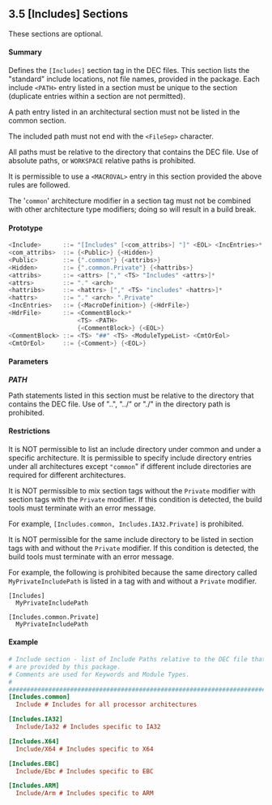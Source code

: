 <!--- @file
  3.5 [Includes] Sections

  Copyright (c) 2007-2019, Intel Corporation. All rights reserved.<BR>

  Redistribution and use in source (original document form) and 'compiled'
  forms (converted to PDF, epub, HTML and other formats) with or without
  modification, are permitted provided that the following conditions are met:

  1) Redistributions of source code (original document form) must retain the
     above copyright notice, this list of conditions and the following
     disclaimer as the first lines of this file unmodified.

  2) Redistributions in compiled form (transformed to other DTDs, converted to
     PDF, epub, HTML and other formats) must reproduce the above copyright
     notice, this list of conditions and the following disclaimer in the
     documentation and/or other materials provided with the distribution.

  THIS DOCUMENTATION IS PROVIDED BY TIANOCORE PROJECT "AS IS" AND ANY EXPRESS OR
  IMPLIED WARRANTIES, INCLUDING, BUT NOT LIMITED TO, THE IMPLIED WARRANTIES OF
  MERCHANTABILITY AND FITNESS FOR A PARTICULAR PURPOSE ARE DISCLAIMED. IN NO
  EVENT SHALL TIANOCORE PROJECT  BE LIABLE FOR ANY DIRECT, INDIRECT, INCIDENTAL,
  SPECIAL, EXEMPLARY, OR CONSEQUENTIAL DAMAGES (INCLUDING, BUT NOT LIMITED TO,
  PROCUREMENT OF SUBSTITUTE GOODS OR SERVICES; LOSS OF USE, DATA, OR PROFITS;
  OR BUSINESS INTERRUPTION) HOWEVER CAUSED AND ON ANY THEORY OF LIABILITY,
  WHETHER IN CONTRACT, STRICT LIABILITY, OR TORT (INCLUDING NEGLIGENCE OR
  OTHERWISE) ARISING IN ANY WAY OUT OF THE USE OF THIS DOCUMENTATION, EVEN IF
  ADVISED OF THE POSSIBILITY OF SUCH DAMAGE.

-->

## 3.5 [Includes] Sections

These sections are optional.

#### Summary

Defines the `[Includes]` section tag in the DEC files. This section lists the
"standard" include locations, not file names, provided in the package. Each
include `<PATH>` entry listed in a section must be unique to the section
(duplicate entries within a section are not permitted).

A path entry listed in an architectural section must not be listed in the
common section.

The included path must not end with the `<FileSep>` character.

All paths must be relative to the directory that contains the DEC file. Use of
absolute paths, or `WORKSPACE` relative paths is prohibited.

It is permissible to use a `<MACROVAL>` entry in this section provided the
above rules are followed.

The '`common`' architecture modifier in a section tag must not be combined with
other architecture type modifiers; doing so will result in a build break.

#### Prototype

```c
<Include>      ::= "[Includes" [<com_attribs>] "]" <EOL> <IncEntries>*
<com_attribs>  ::= {<Public>} {<Hidden>}
<Public>       ::= {".common"} {<attribs>}
<Hidden>       ::= {".common.Private"} {<hattribs>}
<attribs>      ::= <attrs> ["," <TS> "Includes" <attrs>]*
<attrs>        ::= "." <arch>
<hattribs>     ::= <hattrs> ["," <TS> "includes" <hattrs>]*
<hattrs>       ::= "." <arch> ".Private"
<IncEntries>   ::= {<MacroDefinition>} {<HdrFile>}
<HdrFile>      ::= <CommentBlock>*
                   <TS> <PATH>
                   {<CommentBlock>} {<EOL>}
<CommentBlock> ::= <TS> "##" <TS> <ModuleTypeList> <CmtOrEol>
<CmtOrEol>     ::= {<Comment>} {<EOL>}
```

#### Parameters

**_PATH_**

Path statements listed in this section must be relative to the directory that
contains the DEC file. Use of "..", "../" or "./" in the directory path is
prohibited.

#### Restrictions

It is NOT permissible to list an include directory under common and under a
specific architecture. It is permissible to specify include directory entries
under all architectures except `"common`" if different include directories are
required for different architectures.

It is NOT permissible to mix section tags without the `Private` modifier with
section tags with the `Private` modifier. If this condition is detected, the
build tools must terminate with an error message.

For example, `[Includes.common, Includes.IA32.Private]` is prohibited.

It is NOT permissible for the same include directory to be listed in section
tags with and without the `Private` modifier. If this condition is detected,
the build tools must terminate with an error message.

For example, the following is prohibited because the same directory called
`MyPrivateIncludePath` is listed in a tag with and without a `Private`
modifier.

```
[Includes]
  MyPrivateIncludePath

[Includes.common.Private]
  MyPrivateIncludePath
```

#### Example

```ini
# Include section - list of Include Paths relative to the DEC file that
# are provided by this package.
# Comments are used for Keywords and Module Types.
#
#######################################################################
[Includes.common]
  Include # Includes for all processor architectures

[Includes.IA32]
  Include/Ia32 # Includes specific to IA32

[Includes.X64]
  Include/X64 # Includes specific to X64

[Includes.EBC]
  Include/Ebc # Includes specific to EBC

[Includes.ARM]
  Include/Arm # Includes specific to ARM
```
